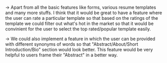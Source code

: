 -> Apart from all the basic features like forms, various resume templates and many more stuffs. 
   I think that it would be great to have a feature where the user can rate a particular template 
   so that based on the ratings of the template we could filter out what's hot in the market so 
   that it would be convinient for the user to select the top rated/popular template easily.

-> We could also implement a feature in which the user can be provided with different synonyms of
   words so that "Abstract/About/Short Introduction/Bio" section would look better. This feature
   would be very helpful to users frame their "Abstract" in a better way.